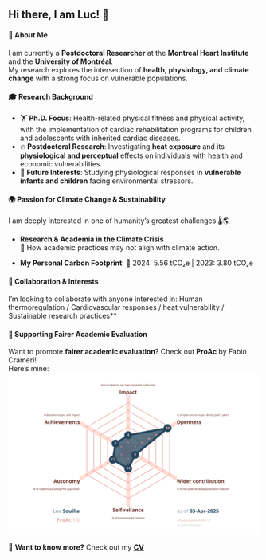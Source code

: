 ## Hi there, I am Luc! 👋

#### 🔬 About Me  
I am currently a **Postdoctoral Researcher** at the **Montreal Heart Institute** and the **University of Montréal**.  
My research explores the intersection of **health, physiology, and climate change** with a strong focus on vulnerable populations.  


#### 🎓 Research Background  
- 🏋️ **Ph.D. Focus**: Health-related physical fitness and physical activity, with the implementation of cardiac rehabilitation programs for children and adolescents with inherited cardiac diseases.  
- 🔥 **Postdoctoral Research**: Investigating **heat exposure** and its **physiological and perceptual** effects on individuals with health and economic vulnerabilities.  
- 🌱 **Future Interests**: Studying physiological responses in **vulnerable infants and children** facing environmental stressors.  


#### 🌍 Passion for Climate Change & Sustainability  
I am deeply interested in one of humanity’s greatest challenges 🌡️🌎  
- **Research & Academia in the Climate Crisis**  
   🔹 How academic practices may not align with climate action. 
    
- **My Personal Carbon Footprint**:  🌱 2024: 5.56 tCO₂e |  2023: 3.80 tCO₂e  


#### 🤝 Collaboration & Interests  
I’m looking to collaborate with anyone interested in:  Human thermoregulation / Cardiovascular responses / heat vulnerability / Sustainable research practices**

  
#### 📢 Supporting Fairer Academic Evaluation  
Want to promote **fairer academic evaluation**? Check out **ProAc** by Fabio Crameri!  
Here’s mine:  
![Here’s mine:](ProAc-LucSouilla-2025-Apr.png)


📄 **Want to know more?** Check out my **[CV](https://github.com/Souilla-Luc/CV/blob/master/CV.pdf)**  

